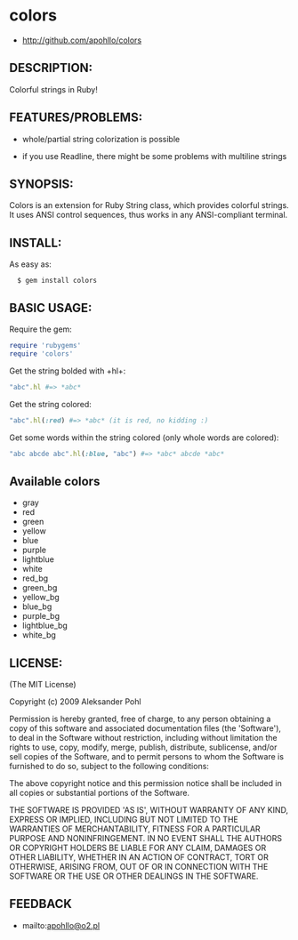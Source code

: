 # colors

* http://github.com/apohllo/colors

## DESCRIPTION:

Colorful strings in Ruby!

## FEATURES/PROBLEMS:

* whole/partial string colorization is  possible

* if you use Readline, there might be some problems with multiline strings

## SYNOPSIS:

Colors is an extension for Ruby String class, which provides colorful strings.
It uses ANSI control sequences, thus works in any ANSI-compliant
terminal.

## INSTALL:

As easy as:

```
  $ gem install colors
```


## BASIC USAGE: 

Require the gem:

```ruby
require 'rubygems'
require 'colors'
```

Get the string bolded with +hl+:
  
```ruby
"abc".hl #=> *abc*
```

Get the string colored:

```ruby
"abc".hl(:red) #=> *abc* (it is red, no kidding :)
```

Get some words within the string colored (only whole words are colored):
  
```ruby
"abc abcde abc".hl(:blue, "abc") #=> *abc* abcde *abc*
```

## Available colors

* gray
* red
* green
* yellow
* blue
* purple
* lightblue
* white
* red_bg
* green_bg
* yellow_bg
* blue_bg
* purple_bg
* lightblue_bg
* white_bg


## LICENSE:
 
(The MIT License)

Copyright (c) 2009 Aleksander Pohl

Permission is hereby granted, free of charge, to any person obtaining
a copy of this software and associated documentation files (the
'Software'), to deal in the Software without restriction, including
without limitation the rights to use, copy, modify, merge, publish,
distribute, sublicense, and/or sell copies of the Software, and to
permit persons to whom the Software is furnished to do so, subject to
the following conditions:

The above copyright notice and this permission notice shall be
included in all copies or substantial portions of the Software.

THE SOFTWARE IS PROVIDED 'AS IS', WITHOUT WARRANTY OF ANY KIND,
EXPRESS OR IMPLIED, INCLUDING BUT NOT LIMITED TO THE WARRANTIES OF
MERCHANTABILITY, FITNESS FOR A PARTICULAR PURPOSE AND NONINFRINGEMENT.
IN NO EVENT SHALL THE AUTHORS OR COPYRIGHT HOLDERS BE LIABLE FOR ANY
CLAIM, DAMAGES OR OTHER LIABILITY, WHETHER IN AN ACTION OF CONTRACT,
TORT OR OTHERWISE, ARISING FROM, OUT OF OR IN CONNECTION WITH THE
SOFTWARE OR THE USE OR OTHER DEALINGS IN THE SOFTWARE.

## FEEDBACK

* mailto:apohllo@o2.pl
